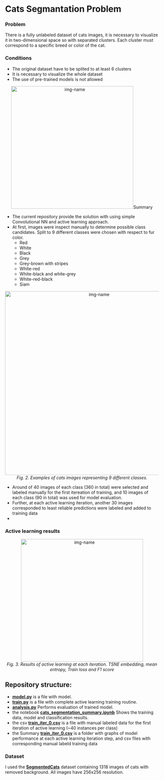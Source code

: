 # Cats Segmantation Problem
### Problem
There is a fully unlabeled dataset of cats images, it is necessary to visualize it in two-dimensional space so with separated clusters. Each cluster must correspond to a specific breed or color of the cat.
### Conditions
- The original dataset have to be splited to at least 6 clusters
- It is necessary to visualize the whole dataset
- The use of pre-trained models is not allowed
<p align="center">
  <img alt="img-name" src="https://github.com/OldFedot/CatsSegmentation/blob/master/Summary/cats_data_example.jpg" width="400" height="400>
  <br>
    <em>Fig. 1. Examples of cats images.</em>
</p>

## Summary
- The current repository provide the solution with using simple Convolutional NN and active learning approach.
- At first, images were inspect manually to determine possible class candidates. Split to 9 different classes were chosen with respect to fur color.
    - Red 
    - White
    - Black
    - Grey
    - Grey-brown with stripes
    - White-red
    - White-black and white-grey
    - White-red-black
    - Siam
<p align="center">
  <img alt="img-name" src=https://github.com/OldFedot/CatsSegmentation/blob/master/Summary/cats_classes.jpg width="600">
  <br>
    <em>Fig. 2. Examples of cats images representing 9 different classes.</em>
</p>
 
- Around of 40 images of each class (360 in total) were selected and labeled manually for the first itereation of training, and 10 images of each class (90 in total) was used for model evaluation.
- Further, at each active learning iteration, another 30 images corresponded to least reliable predictions were labeled and added to training data
- 
### Active learning results
<p align="center">
  <img alt="img-name" src="https://github.com/OldFedot/CatsSegmentation/blob/master/Summary/results_tsne_loss_entropy.gif" width="400">
  <br>
    <em>Fig. 3. Results of active learning at each iteration. TSNE embedding, mean entropy, Train loss and F1 score</em>
  </p>




## Repository structure:
- **[model.py](https://github.com/OldFedot/CatsSegmentation/blob/master/model.py)** is a file with model.
- **[train.py](https://github.com/OldFedot/CatsSegmentation/blob/master/train.py)** is a file with complete active learning training routine.
- **[analysis.py](https://github.com/OldFedot/CatsSegmentation/blob/master/analysis.py)** Performs evaluation of trained model.
- the notebook **[cats_segmentation_summary.ipynb](https://github.com/OldFedot/CatsSegmentation/blob/master/cats_segmentation_summary.ipynb)** Shows the training data, model and classification results.
- the csv **[train_iter_0.csv](https://github.com/OldFedot/CatsSegmentation/blob/master/train_iter_0.csv)** is a file with manual labeled data for the first iteration of active learning (~40 instances per class)
- the Summary **[train_iter_0.csv](https://github.com/OldFedot/CatsSegmentation/tree/master/Summary)** is a folder with graphs of model performance at each active learning iteration step, and csv files with corresponding manual labeld training data


### Dataset
I used the **[SegmentedCats](https://drive.google.com/file/d/1r7I9vculYHCd7x-FbnpQvPhmS2AvUSAI/view?usp=sharing)** dataset containing 1318 images of cats with removed background. All images have 256x256 resolution.

